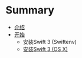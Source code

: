 # Summary

* [介绍](README.md)
* [开始](chapter1.md)
   * 安装Swift 3 (Swiftenv)
   * [安装Swift 3 (OS X)](install_swift_3__os_x.md)

